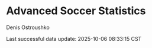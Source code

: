 # Advanced Soccer Statistics
Denis Ostroushko

<!-- gfm -->

Last successful data update: 2025-10-06 08:33:15 CST
